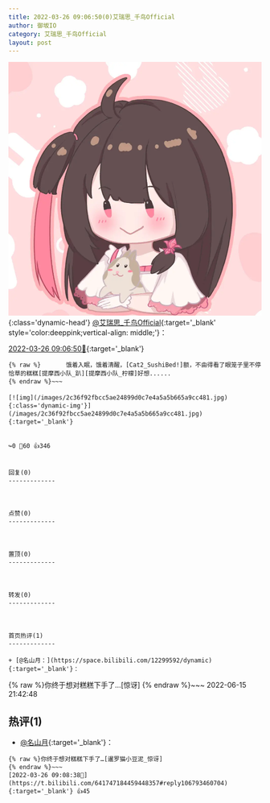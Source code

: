 ```yaml
---
title: 2022-03-26 09:06:50(0)艾瑞思_千鸟Official
author: 御坂IO
category: 艾瑞思_千鸟Official
layout: post
---
```


![img](/images/7e08840c56f251de28bdf766b647bd5fe9a5d50a.jpg){:class='dynamic-head'}
[@艾瑞思_千鸟Official](https://space.bilibili.com/1090010845/dynamic){:target='_blank' style='color:deeppink;vertical-align: middle;'}：

[2022-03-26 09:06:50🔗](https://t.bilibili.com/641747184459448357){:target='_blank'}

~~~
{% raw %}       饿着入眠，饿着清醒，[Cat2_SushiBed!]额，不由得看了眼笼子里不停恰草的糕糕[提摩西小队_趴][提摩西小队_柠檬]好想......
{% endraw %}~~~

[![img](/images/2c36f92fbcc5ae24899d0c7e4a5a5b665a9cc481.jpg){:class='dynamic-img'}](/images/2c36f92fbcc5ae24899d0c7e4a5a5b665a9cc481.jpg){:target='_blank'}


↪️0 💬60 👍346


回复(0)
-------------



点赞(0)
-------------



置顶(0)
-------------



转发(0)
-------------



首页热评(1)
-------------

+ [@名山月：](https://space.bilibili.com/12299592/dynamic){:target='_blank'}：
~~~
{% raw %}你终于想对糕糕下手了…[惊讶]
{% endraw %}~~~
2022-06-15 21:42:48


热评(1)
-------------

+ [@名山月](https://space.bilibili.com/12299592/dynamic){:target='_blank'}：
~~~
{% raw %}你终于想对糕糕下手了…[暹罗猫小豆泥_惊讶]
{% endraw %}~~~
[2022-03-26 09:08:38🔗](https://t.bilibili.com/641747184459448357#reply106793460704){:target='_blank'} 👍45


